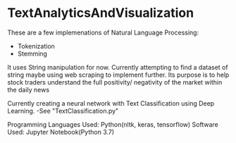 # TextAnalyticsAndVisualization

These are a few implemenations of Natural Language Processing:
- Tokenization
- Stemming

It uses String manipulation for now. Currently attempting to find a dataset of string maybe using web scraping to implement further. Its purpose is to help stock traders understand the full positivity/ negativity of the market within the daily news

Currently creating a neural network with Text Classification using Deep Learning.
-See "TextClassification.py"

Programming Languages Used: Python(nltk, keras, tensorflow)
Software Used: Jupyter Notebook(Python 3.7)
